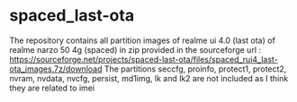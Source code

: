 # spaced_last-ota
The repository contains all partition images of realme ui 4.0 (last ota) of realme narzo 50 4g (spaced) in zip provided in the sourceforge url : https://sourceforge.net/projects/spaced-last-ota/files/spaced_rui4_last-ota_images.7z/download
The partitions seccfg, proinfo, protect1, protect2, nvram, nvdata, nvcfg, persist, md1img, lk and lk2 are not included as I think they are related to imei
